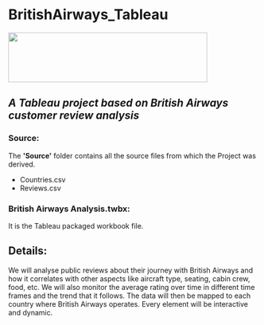 # BritishAirways_Tableau
<img src="https://upload.wikimedia.org/wikipedia/sco/4/42/British_Airways_Logo.svg" width=400 height=100>

## *A Tableau project based on British Airways customer review analysis* </br>

### Source:
The **'Source'** folder contains all the source files from which the Project was derived. <br>
* Countries.csv <br>
* Reviews.csv <br>

### British Airways Analysis.twbx:
It is the Tableau packaged workbook file.

## Details:
We will analyse public reviews about their journey with British Airways and how it correlates with other aspects like aircraft type, seating, cabin crew, food, etc. We will also monitor the average rating over time in different time frames and the trend that it follows. The data will then be mapped to each country where British Airways operates. Every element will be interactive and dynamic.
